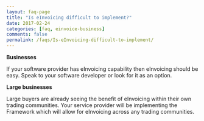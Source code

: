 ```yaml
---
layout: faq-page
title: "Is eInvoicing difficult to implement?"
date: 2017-02-24
categories: [faq, einvoice-business]
comments: false
permalink: /faqs/Is-eInvoicing-difficult-to-implement/
---
```

**Businesses**

If your software provider has eInvoicing capability then eInvoicing should be easy. Speak to your software developer or look for it as an option.

**Large businesses**

Large buyers are already seeing the benefit of eInvoicing within their own trading communities. Your service provider will be implementing the Framework which will allow for eInvoicing across any trading communities.
